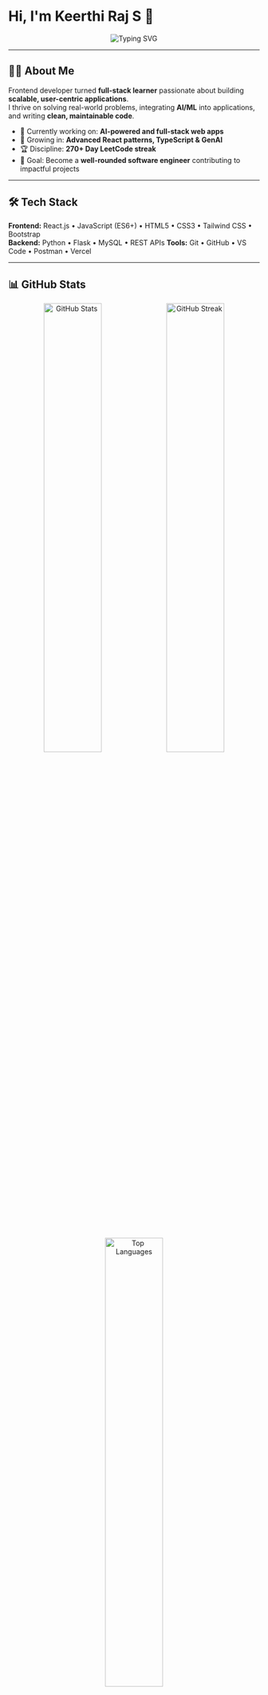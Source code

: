 # Hi, I'm Keerthi Raj S 👋  

<div align="center">
  <img src="https://readme-typing-svg.demolab.com?font=Fira+Code&size=22&duration=3000&pause=1000&color=2563EB&center=true&vCenter=true&width=600&lines=Frontend+Developer+%7C+Full-Stack+Enthusiast;React.js+%7C+Python+%7C+Problem+Solver;270%2B+Days+LeetCode+Streak+%F0%9F%94%A5" alt="Typing SVG" />
</div>

---

## 👨‍💻 About Me  

Frontend developer turned **full-stack learner** passionate about building **scalable, user-centric applications**.  
I thrive on solving real-world problems, integrating **AI/ML** into applications, and writing **clean, maintainable code**.  

- 🔭 Currently working on: **AI-powered and full-stack web apps**  
- 🌱 Growing in: **Advanced React patterns, TypeScript & GenAI**  
- 🏆 Discipline: **270+ Day LeetCode streak**  
- 🎯 Goal: Become a **well-rounded software engineer** contributing to impactful projects  

---

## 🛠️ Tech Stack  

**Frontend:** React.js • JavaScript (ES6+) • HTML5 • CSS3 • Tailwind CSS • Bootstrap  
**Backend:** Python • Flask • MySQL • REST APIs
**Tools:** Git • GitHub • VS Code • Postman • Vercel  

---

## 📊 GitHub Stats  

<div align="center">
  <img src="https://github-readme-stats.vercel.app/api?username=keerthirajsivashankar&show_icons=true&theme=tokyonight&hide_border=true&count_private=true" alt="GitHub Stats" width="48%" />
  <img src="https://github-readme-streak-stats.herokuapp.com?user=keerthirajsivashankar&theme=tokyonight&hide_border=true" alt="GitHub Streak" width="48%" />
</div>

<div align="center">
  <img src="https://github-readme-stats.vercel.app/api/top-langs/?username=keerthirajsivashankar&layout=compact&theme=tokyonight&hide_border=true" alt="Top Languages" width="48%" />
</div>

---

## 🏆 Featured Projects  

### 🤖 Fake Social Media Detection  
AI system detecting fake social media profiles with **91% accuracy**  
**Tech:** Python, Flask, Scikit-Learn, Pandas  

### 📋 Resource Management System *(In Development)*  
Manages **digital & physical resources** across an organization  
**Tech:** HTML/CSS/JS, Flask, MySQL  

### 💳 Credit Card Fraud Detection  
Fraud prevention system using **Isolation Forest Algorithm**  
**Tech:** Python, Flask, REST API  

---

## 💻 Competitive Programming  

<div align="center">
  <a href="https://leetcode.com/u/keerthiraj_s/">
    <img src="https://img.shields.io/badge/LeetCode-270%2B%20Days-FFA116?style=for-the-badge&logo=leetcode&logoColor=black" />
  </a>
  <a href="https://www.hackerrank.com/profile/ks7186">
    <img src="https://img.shields.io/badge/HackerRank-5%20Stars-00EA64?style=for-the-badge&logo=hackerrank&logoColor=white" />
  </a>
  <a href="https://www.codechef.com/users/keerthi_raj">
    <img src="https://img.shields.io/badge/CodeChef-3%20Stars-5B4638?style=for-the-badge&logo=codechef&logoColor=white" />
  </a>
</div>

---

## 📫 Connect with Me  

<div align="center">
  <a href="https://www.linkedin.com/in/keerthi-raj-s-74a8a824b/">
    <img src="https://img.shields.io/badge/LinkedIn-0077B5?style=for-the-badge&logo=linkedin&logoColor=white" />
  </a>
  <a href="mailto:keerthirajsivashankar@gmail.com">
    <img src="https://img.shields.io/badge/Email-D14836?style=for-the-badge&logo=gmail&logoColor=white" />
  </a>
  <a href="https://keerthirajsivashankar.github.io/Portfolio/">
    <img src="https://img.shields.io/badge/Portfolio-000000?style=for-the-badge&logo=safari&logoColor=white" />
  </a>
</div>

---

<div align="center">
  <img src="https://komarev.com/ghpvc/?username=keerthirajsivashankar&color=2563EB&style=flat-square" alt="Profile Views" />
</div>

---

✨ *"Code, learn, grow — repeat. Consistency beats everything."* 🚀


